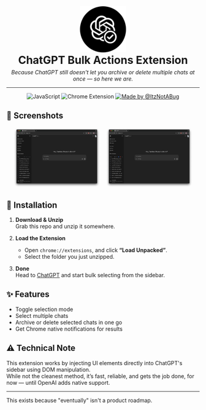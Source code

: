 <div align="center">
   <img src="./icon/bulk-actions.png" alt="Extension Icon" width="120" style="margin-bottom: 0.5rem;" />

   <h1 style="margin: -0.5rem 0;">ChatGPT Bulk Actions Extension</h1>

   <p><em>Because ChatGPT still doesn't let you archive or delete multiple chats at once — so here we are.</em></p>

</div>

---

<div align="center">
  <img alt="JavaScript" src="https://img.shields.io/badge/Built%20with-JavaScript-F7DF1E?style=plastic&logo=javascript&logoColor=white">
  <img alt="Chrome Extension" src="https://img.shields.io/badge/Chrome-Extension-4285F4?style=plastic&logo=googlechrome&logoColor=FDBE33">
  <a href="https://itznotabug.dev" target="_blank">
    <img alt="Made by @ItzNotABug" src="https://img.shields.io/badge/Made%20by-@ItzNotABug-8e44ad?style=plastic&logo=github&logoColor=white">
  </a>
</div>

## 📸 Screenshots

<div align="center">
  <img src="./screenshots/screenshot-1.png" alt="Actions Panel" width="45%" style="margin: 0 1%; border-radius: 12px;" />
  <img src="./screenshots/screenshot-2.png" alt="Selection Mode UI" width="45%" style="margin: 0 1%; border-radius: 12px;" />
</div>

## 🔧 Installation

1. **Download & Unzip**  
   Grab this repo and unzip it somewhere.


2. **Load the Extension**
    - Open `chrome://extensions`, and click **“Load Unpacked”**.
    - Select the folder you just unzipped.


3. **Done**  
   Head to [ChatGPT](https://chatgpt.com) and start bulk selecting from the sidebar.

## ✨ Features

- Toggle selection mode
- Select multiple chats
- Archive or delete selected chats in one go
- Get Chrome native notifications for results

## ⚠️ Technical Note

This extension works by injecting UI elements directly into ChatGPT's sidebar using DOM manipulation.  
While not the cleanest method, it’s fast, reliable, and gets the job done, for now — until OpenAI adds native support.

---

This exists because "eventually" isn't a product roadmap.
